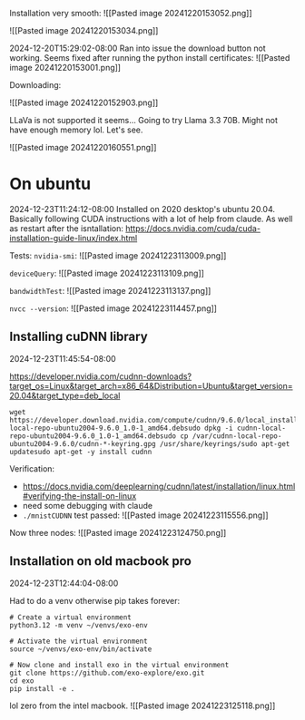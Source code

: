 
Installation very smooth:
![[Pasted image 20241220153052.png]]

![[Pasted image 20241220153034.png]]


2024-12-20T15:29:02-08:00
Ran into issue the download button not working.
Seems fixed after running the python install certificates:
![[Pasted image 20241220153001.png]]

Downloading:


![[Pasted image 20241220152903.png]]


LLaVa is not supported it seems...
Going to try Llama 3.3 70B. Might not have enough memory lol. Let's see.

![[Pasted image 20241220160551.png]]

# On ubuntu
2024-12-23T11:24:12-08:00
Installed on 2020 desktop's ubuntu 20.04.
Basically following CUDA instructions with a lot of help from claude. As well as restart after the isntallation:
https://docs.nvidia.com/cuda/cuda-installation-guide-linux/index.html

Tests:
`nvidia-smi`:
![[Pasted image 20241223113009.png]]

`deviceQuery`:
![[Pasted image 20241223113109.png]]

`bandwidthTest`:
![[Pasted image 20241223113137.png]]


`nvcc --version`:
![[Pasted image 20241223114457.png]]


## Installing cuDNN library
2024-12-23T11:45:54-08:00

https://developer.nvidia.com/cudnn-downloads?target_os=Linux&target_arch=x86_64&Distribution=Ubuntu&target_version=20.04&target_type=deb_local


```
wget https://developer.download.nvidia.com/compute/cudnn/9.6.0/local_installers/cudnn-local-repo-ubuntu2004-9.6.0_1.0-1_amd64.debsudo dpkg -i cudnn-local-repo-ubuntu2004-9.6.0_1.0-1_amd64.debsudo cp /var/cudnn-local-repo-ubuntu2004-9.6.0/cudnn-*-keyring.gpg /usr/share/keyrings/sudo apt-get updatesudo apt-get -y install cudnn
```


Verification:
- https://docs.nvidia.com/deeplearning/cudnn/latest/installation/linux.html#verifying-the-install-on-linux
- need some debugging with claude
- `./mnistCUDNN` test passed:
![[Pasted image 20241223115556.png]]

Now three nodes:
![[Pasted image 20241223124750.png]]
## Installation on old macbook pro
2024-12-23T12:44:04-08:00

Had to do a venv otherwise pip takes forever:
```
# Create a virtual environment
python3.12 -m venv ~/venvs/exo-env

# Activate the virtual environment
source ~/venvs/exo-env/bin/activate

# Now clone and install exo in the virtual environment
git clone https://github.com/exo-explore/exo.git
cd exo
pip install -e .
```

lol zero from the intel macbook.
![[Pasted image 20241223125118.png]]




